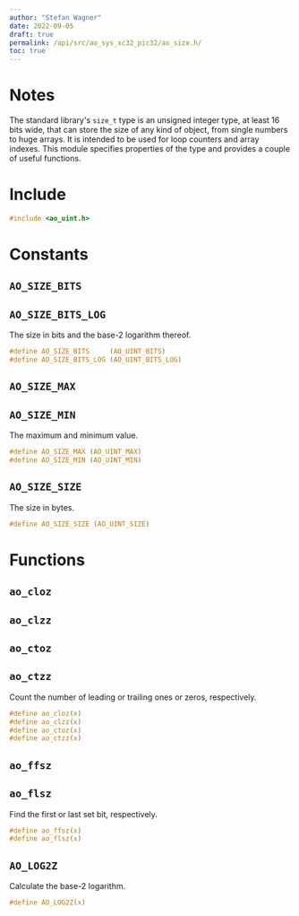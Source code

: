 ```yaml
---
author: "Stefan Wagner"
date: 2022-09-05
draft: true
permalink: /api/src/ao_sys_xc32_pic32/ao_size.h/
toc: true
---
```


# Notes

The standard library's `size_t` type is an unsigned integer type, at least 16 bits wide, that can store the size of any kind of object, from single numbers to huge arrays. It is intended to be used for loop counters and array indexes. This module specifies properties of the type and provides a couple of useful functions.

# Include

```c
#include <ao_uint.h>
```

# Constants

## `AO_SIZE_BITS`
## `AO_SIZE_BITS_LOG`

The size in bits and the base-2 logarithm thereof.

```c
#define AO_SIZE_BITS     (AO_UINT_BITS)
#define AO_SIZE_BITS_LOG (AO_UINT_BITS_LOG)
```

## `AO_SIZE_MAX`
## `AO_SIZE_MIN`

The maximum and minimum value.

```c
#define AO_SIZE_MAX (AO_UINT_MAX)
#define AO_SIZE_MIN (AO_UINT_MIN)
```

## `AO_SIZE_SIZE`

The size in bytes.

```c
#define AO_SIZE_SIZE (AO_UINT_SIZE)
```

# Functions

## `ao_cloz`
## `ao_clzz`
## `ao_ctoz`
## `ao_ctzz`

Count the number of leading or trailing ones or zeros, respectively.

```c
#define ao_cloz(x)
#define ao_clzz(x)
#define ao_ctoz(x)
#define ao_ctzz(x)
```

## `ao_ffsz`
## `ao_flsz`

Find the first or last set bit, respectively.

```c
#define ao_ffsz(x)
#define ao_flsz(x)
```

## `AO_LOG2Z`

Calculate the base-2 logarithm.

```c
#define AO_LOG2Z(x)
```
